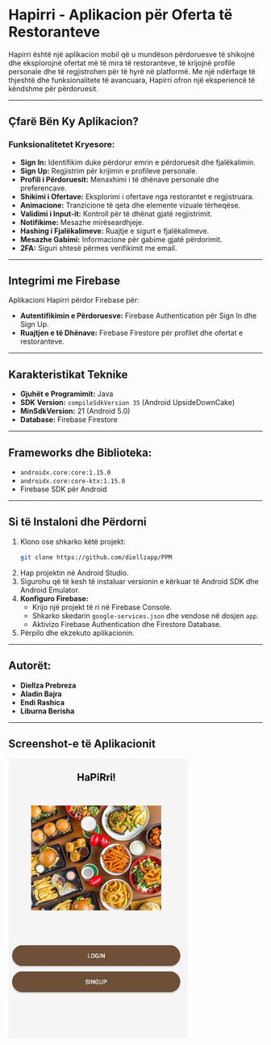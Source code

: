 # Hapirri - Aplikacion për Oferta të Restoranteve

Hapirri është një aplikacion mobil që u mundëson përdoruesve të shikojnë dhe eksplorojnë ofertat më të mira të restoranteve, të krijojnë profile personale dhe të regjistrohen për të hyrë në platformë. Me një ndërfaqe të thjeshtë dhe funksionalitete të avancuara, Hapirri ofron një eksperiencë të këndshme për përdoruesit.

---

## **Çfarë Bën Ky Aplikacion?**
### Funksionalitetet Kryesore:
- **Sign In:** Identifikim duke përdorur emrin e përdoruesit dhe fjalëkalimin.
- **Sign Up:** Regjistrim për krijimin e profileve personale.
- **Profili i Përdoruesit:** Menaxhimi i të dhënave personale dhe preferencave.
- **Shikimi i Ofertave:** Eksplorimi i ofertave nga restorantet e regjistruara.
- **Animacione:** Tranzicione të qeta dhe elemente vizuale tërheqëse.
- **Validimi i Input-it:** Kontroll për të dhënat gjatë regjistrimit.
- **Notifikime:** Mesazhe mirëseardhjeje.
- **Hashing i Fjalëkalimeve:** Ruajtje e sigurt e fjalëkalimeve.
- **Mesazhe Gabimi:** Informacione për gabime gjatë përdorimit.
- **2FA:** Siguri shtesë përmes verifikimit me email.

---

## **Integrimi me Firebase**
Aplikacioni Hapirri përdor Firebase për:
- **Autentifikimin e Përdoruesve:** Firebase Authentication për Sign In dhe Sign Up.
- **Ruajtjen e të Dhënave:** Firebase Firestore për profilet dhe ofertat e restoranteve.

---

## **Karakteristikat Teknike**
- **Gjuhët e Programimit:** Java
- **SDK Version:** `compileSdkVersion 35` (Android UpsideDownCake)
- **MinSdkVersion:** 21 (Android 5.0)
- **Database:** Firebase Firestore

---

## **Frameworks dhe Biblioteka:**
- `androidx.core:core:1.15.0`
- `androidx.core:core-ktx:1.15.0`
- Firebase SDK për Android

---

## **Si të Instaloni dhe Përdorni**
1. Klono ose shkarko këtë projekt:
    ```bash
   git clone https://github.com/diellzapp/PPM
    ```
2. Hap projektin në Android Studio.
3. Sigurohu që të kesh të instaluar versionin e kërkuar të Android SDK dhe Android Emulator.
4. **Konfiguro Firebase:**
   - Krijo një projekt të ri në Firebase Console.
   - Shkarko skedarin `google-services.json` dhe vendose në dosjen `app`.
   - Aktivizo Firebase Authentication dhe Firestore Database.
5. Përpilo dhe ekzekuto aplikacionin.

---

## **Autorët:**
- **Diellza Prebreza**
- **Aladin Bajra**
- **Endi Rashica**
- **Liburna Berisha**

---

## **Screenshot-e të Aplikacionit**
![Home](https://github.com/diellzapp/images/raw/main/pjesa1.jpg)
